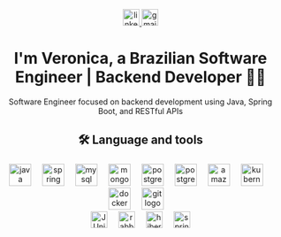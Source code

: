 <div align="center">
  <a href="https://www.linkedin.com/in/ver%C3%B4nica-ribeiro-53b267244/" target="_blank" rel="noopener noreferrer">
    <img src="https://img.shields.io/static/v1?message=LinkedIn&logo=linkedin&label=&color=0077B5&logoColor=white&labelColor=&style=for-the-badge" height="30"           alt="linkedin logo" />
  </a>
  <a href="mailto:veronicaribeiroofficial@gmail.com">
    <img src="https://img.shields.io/static/v1?message=Gmail&logo=gmail&label=&color=D14836&logoColor=white&labelColor=&style=for-the-badge" height="30" alt="gmail     logo" />
  </a>
</div>

###

<h1 align="center">I'm Veronica, a Brazilian Software Engineer | Backend Developer 👋🏼</h1>

<p align="center">Software Engineer focused on backend development using Java, Spring Boot, and RESTful APIs<p>

###

<h2 align="center">🛠 Language and tools</h2>

###

<div align="center">
  <img src="https://cdn.jsdelivr.net/gh/devicons/devicon/icons/java/java-original.svg" height="40" alt="java logo"  />
  <img width="12" />
  <img src="https://cdn.jsdelivr.net/gh/devicons/devicon/icons/spring/spring-original.svg" height="40" alt="spring logo"  />
  <img width="12" />
  <img src="https://cdn.jsdelivr.net/gh/devicons/devicon/icons/mysql/mysql-original.svg" height="40" alt="mysql logo"  />
  <img width="12" />
  <img src="https://cdn.jsdelivr.net/gh/devicons/devicon/icons/mongodb/mongodb-original.svg" height="40" alt="mongodb logo"  />
  <img width="12" />
  <img src="https://cdn.jsdelivr.net/gh/devicons/devicon/icons/postgresql/postgresql-original.svg" height="40" alt="postgresql logo"  />
  <img width="12" />
  <img src="https://cdn.jsdelivr.net/gh/devicons/devicon/icons/maven/maven-original.svg" height="40" alt="postgresql logo"  />
  <img width="12" />
  <img src="https://cdn.jsdelivr.net/gh/devicons/devicon/icons/amazonwebservices/amazonwebservices-line-wordmark.svg" height="40" alt="amazonwebservices logo"  />
  <img width="12" />
  <img src="https://cdn.jsdelivr.net/gh/devicons/devicon/icons/kubernetes/kubernetes-plain.svg" height="40" alt="kubernetes logo"  />
  <img width="12" />
  <img src="https://cdn.jsdelivr.net/gh/devicons/devicon/icons/docker/docker-plain-wordmark.svg" height="40" alt="docker logo"  />
  <img width="12" />
  <img src="https://cdn.jsdelivr.net/gh/devicons/devicon/icons/git/git-original.svg" height="40" alt="git logo"  />
  <img width="12" /><br>
  
  <img src="https://img.shields.io/badge/JUnit-25A162?style=for-the-badge&logo=junit5&logoColor=white" height="30" alt="JUnit logo" />
  <img width="12" />
  <img src="https://img.shields.io/badge/RabbitMQ-FF6600?style=for-the-badge&logo=rabbitmq&logoColor=white" height="30" alt="rabbitmq logo" />
  <img width="12" />
  <img src="https://img.shields.io/badge/Hibernate-59666C?style=for-the-badge&logo=hibernate&logoColor=white" height="30" alt="hibernate logo" />
  <img width="12" />
  <img src="https://img.shields.io/badge/Spring%20Security-6DB33F?style=for-the-badge&logo=spring-security&logoColor=white" height="30" alt="spring security logo" />
</div>


###
